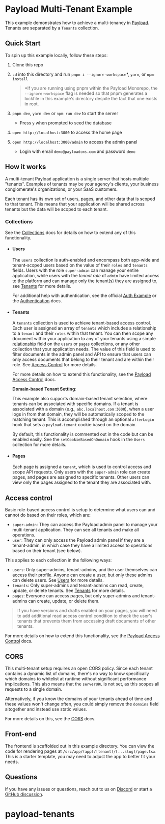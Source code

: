 # Payload Multi-Tenant Example

This example demonstrates how to achieve a multi-tenancy in [Payload](https://github.com/payloadcms/payload). Tenants are separated by a `Tenants` collection.

## Quick Start

To spin up this example locally, follow these steps:

1. Clone this repo
1. `cd` into this directory and run `pnpm i --ignore-workspace`\*, `yarn`, or `npm install`

   > \*If you are running using pnpm within the Payload Monorepo, the `--ignore-workspace` flag is needed so that pnpm generates a lockfile in this example's directory despite the fact that one exists in root.

1. `pnpm dev`, `yarn dev` or `npm run dev` to start the server
   - Press `y` when prompted to seed the database
1. `open http://localhost:3000` to access the home page
1. `open http://localhost:3000/admin` to access the admin panel
   - Login with email `demo@payloadcms.com` and password `demo`

## How it works

A multi-tenant Payload application is a single server that hosts multiple "tenants". Examples of tenants may be your agency's clients, your business conglomerate's organizations, or your SaaS customers.

Each tenant has its own set of users, pages, and other data that is scoped to that tenant. This means that your application will be shared across tenants but the data will be scoped to each tenant.

### Collections

See the [Collections](https://payloadcms.com/docs/configuration/collections) docs for details on how to extend any of this functionality.

- #### Users

  The `users` collection is auth-enabled and encompass both app-wide and tenant-scoped users based on the value of their `roles` and `tenants` fields. Users with the role `super-admin` can manage your entire application, while users with the _tenant role_ of `admin` have limited access to the platform and can manage only the tenant(s) they are assigned to, see [Tenants](#tenants) for more details.

  For additional help with authentication, see the official [Auth Example](https://github.com/payloadcms/payload/tree/main/examples/cms#readme) or the [Authentication](https://payloadcms.com/docs/authentication/overview#authentication-overview) docs.

- #### Tenants

  A `tenants` collection is used to achieve tenant-based access control. Each user is assigned an array of `tenants` which includes a relationship to a `tenant` and their `roles` within that tenant. You can then scope any document within your application to any of your tenants using a simple [relationship](https://payloadcms.com/docs/fields/relationship) field on the `users` or `pages` collections, or any other collection that your application needs. The value of this field is used to filter documents in the admin panel and API to ensure that users can only access documents that belong to their tenant and are within their role. See [Access Control](#access-control) for more details.

  For more details on how to extend this functionality, see the [Payload Access Control](https://payloadcms.com/docs/access-control/overview) docs.

  **Domain-based Tenant Setting**:

  This example also supports domain-based tenant selection, where tenants can be associated with specific domains. If a tenant is associated with a domain (e.g., `abc.localhost.com:3000`), when a user logs in from that domain, they will be automatically scoped to the matching tenant. This is accomplished through an optional `afterLogin` hook that sets a `payload-tenant` cookie based on the domain.

  By default, this functionality is commented out in the code but can be enabled easily. See the `setCookieBasedOnDomain` hook in the `Users` collection for more details.

- #### Pages

  Each page is assigned a `tenant`, which is used to control access and scope API requests. Only users with the `super-admin` role can create pages, and pages are assigned to specific tenants. Other users can view only the pages assigned to the tenant they are associated with.

## Access control

Basic role-based access control is setup to determine what users can and cannot do based on their roles, which are:

- `super-admin`: They can access the Payload admin panel to manage your multi-tenant application. They can see all tenants and make all operations.
- `user`: They can only access the Payload admin panel if they are a tenant-admin, in which case they have a limited access to operations based on their tenant (see below).

This applies to each collection in the following ways:

- `users`: Only super-admins, tenant-admins, and the user themselves can access their profile. Anyone can create a user, but only these admins can delete users. See [Users](#users) for more details.
- `tenants`: Only super-admins and tenant-admins can read, create, update, or delete tenants. See [Tenants](#tenants) for more details.
- `pages`: Everyone can access pages, but only super-admins and tenant-admins can create, update, or delete them.

> If you have versions and drafts enabled on your pages, you will need to add additional read access control condition to check the user's tenants that prevents them from accessing draft documents of other tenants.

For more details on how to extend this functionality, see the [Payload Access Control](https://payloadcms.com/docs/access-control/overview#access-control) docs.

## CORS

This multi-tenant setup requires an open CORS policy. Since each tenant contains a dynamic list of domains, there's no way to know specifically which domains to whitelist at runtime without significant performance implications. This also means that the `serverURL` is not set, as this scopes all requests to a single domain.

Alternatively, if you know the domains of your tenants ahead of time and these values won't change often, you could simply remove the `domains` field altogether and instead use static values.

For more details on this, see the [CORS](https://payloadcms.com/docs/production/preventing-abuse#cross-origin-resource-sharing-cors) docs.

## Front-end

The frontend is scaffolded out in this example directory. You can view the code for rendering pages at `/src/app/(app)/[tenant]/[...slug]/page.tsx`. This is a starter template, you may need to adjust the app to better fit your needs.

## Questions

If you have any issues or questions, reach out to us on [Discord](https://discord.com/invite/payload) or start a [GitHub discussion](https://github.com/payloadcms/payload/discussions).
# payload-tenants
